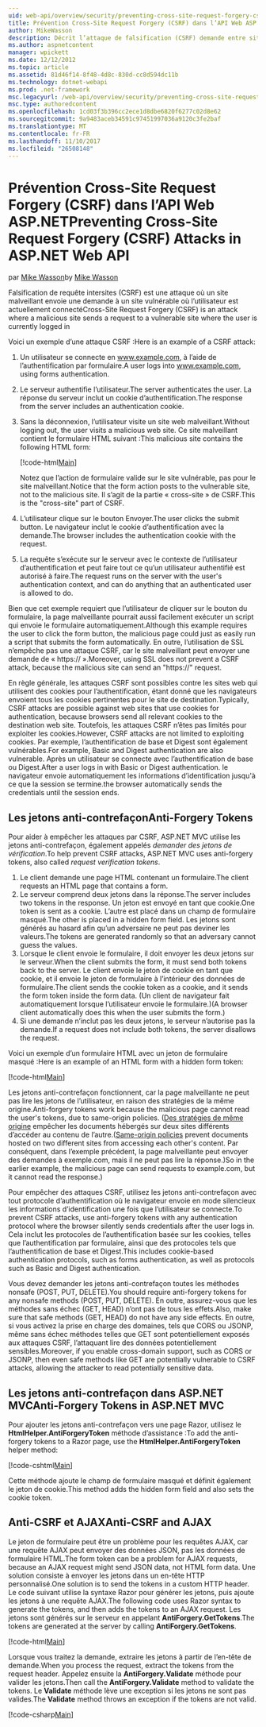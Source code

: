 ```yaml
---
uid: web-api/overview/security/preventing-cross-site-request-forgery-csrf-attacks
title: Prévention Cross-Site Request Forgery (CSRF) dans l’API Web ASP.NET | Documents Microsoft
author: MikeWasson
description: Décrit l’attaque de falsification (CSRF) demande entre sites et comment implémenter des mesures de l’anti-CSRF dans l’API Web ASP.NET.
ms.author: aspnetcontent
manager: wpickett
ms.date: 12/12/2012
ms.topic: article
ms.assetid: 81d46f14-8f48-4d8c-830d-cc8d594dc11b
ms.technology: dotnet-webapi
ms.prod: .net-framework
msc.legacyurl: /web-api/overview/security/preventing-cross-site-request-forgery-csrf-attacks
msc.type: authoredcontent
ms.openlocfilehash: 1cd03f3b396cc2ece1d8dbe6820f6277c02d8e62
ms.sourcegitcommit: 9a9483aceb34591c97451997036a9120c3fe2baf
ms.translationtype: MT
ms.contentlocale: fr-FR
ms.lasthandoff: 11/10/2017
ms.locfileid: "26508148"
---
```

<a name="preventing-cross-site-request-forgery-csrf-attacks-in-aspnet-web-api"></a><span data-ttu-id="94f22-103">Prévention Cross-Site Request Forgery (CSRF) dans l’API Web ASP.NET</span><span class="sxs-lookup"><span data-stu-id="94f22-103">Preventing Cross-Site Request Forgery (CSRF) Attacks in ASP.NET Web API</span></span>
====================
<span data-ttu-id="94f22-104">par [Mike Wasson](https://github.com/MikeWasson)</span><span class="sxs-lookup"><span data-stu-id="94f22-104">by [Mike Wasson](https://github.com/MikeWasson)</span></span>

<span data-ttu-id="94f22-105">Falsification de requête intersites (CSRF) est une attaque où un site malveillant envoie une demande à un site vulnérable où l’utilisateur est actuellement connecté</span><span class="sxs-lookup"><span data-stu-id="94f22-105">Cross-Site Request Forgery (CSRF) is an attack where a malicious site sends a request to a vulnerable site where the user is currently logged in</span></span>

<span data-ttu-id="94f22-106">Voici un exemple d’une attaque CSRF :</span><span class="sxs-lookup"><span data-stu-id="94f22-106">Here is an example of a CSRF attack:</span></span>

1. <span data-ttu-id="94f22-107">Un utilisateur se connecte en www.example.com, à l’aide de l’authentification par formulaire.</span><span class="sxs-lookup"><span data-stu-id="94f22-107">A user logs into www.example.com, using forms authentication.</span></span>
2. <span data-ttu-id="94f22-108">Le serveur authentifie l’utilisateur.</span><span class="sxs-lookup"><span data-stu-id="94f22-108">The server authenticates the user.</span></span> <span data-ttu-id="94f22-109">La réponse du serveur inclut un cookie d’authentification.</span><span class="sxs-lookup"><span data-stu-id="94f22-109">The response from the server includes an authentication cookie.</span></span>
3. <span data-ttu-id="94f22-110">Sans la déconnexion, l’utilisateur visite un site web malveillant.</span><span class="sxs-lookup"><span data-stu-id="94f22-110">Without logging out, the user visits a malicious web site.</span></span> <span data-ttu-id="94f22-111">Ce site malveillant contient le formulaire HTML suivant :</span><span class="sxs-lookup"><span data-stu-id="94f22-111">This malicious site contains the following HTML form:</span></span> 

    [!code-html[Main](preventing-cross-site-request-forgery-csrf-attacks/samples/sample1.html)]

    <span data-ttu-id="94f22-112">Notez que l’action de formulaire valide sur le site vulnérable, pas pour le site malveillant.</span><span class="sxs-lookup"><span data-stu-id="94f22-112">Notice that the form action posts to the vulnerable site, not to the malicious site.</span></span> <span data-ttu-id="94f22-113">Il s’agit de la partie « cross-site » de CSRF.</span><span class="sxs-lookup"><span data-stu-id="94f22-113">This is the "cross-site" part of CSRF.</span></span>
4. <span data-ttu-id="94f22-114">L’utilisateur clique sur le bouton Envoyer.</span><span class="sxs-lookup"><span data-stu-id="94f22-114">The user clicks the submit button.</span></span> <span data-ttu-id="94f22-115">Le navigateur inclut le cookie d’authentification avec la demande.</span><span class="sxs-lookup"><span data-stu-id="94f22-115">The browser includes the authentication cookie with the request.</span></span>
5. <span data-ttu-id="94f22-116">La requête s’exécute sur le serveur avec le contexte de l’utilisateur d’authentification et peut faire tout ce qu’un utilisateur authentifié est autorisé à faire.</span><span class="sxs-lookup"><span data-stu-id="94f22-116">The request runs on the server with the user's authentication context, and can do anything that an authenticated user is allowed to do.</span></span>

<span data-ttu-id="94f22-117">Bien que cet exemple requiert que l’utilisateur de cliquer sur le bouton du formulaire, la page malveillante pourrait aussi facilement exécuter un script qui envoie le formulaire automatiquement.</span><span class="sxs-lookup"><span data-stu-id="94f22-117">Although this example requires the user to click the form button, the malicious page could just as easily run a script that submits the form automatically.</span></span> <span data-ttu-id="94f22-118">En outre, l’utilisation de SSL n’empêche pas une attaque CSRF, car le site malveillant peut envoyer une demande de « https:// ».</span><span class="sxs-lookup"><span data-stu-id="94f22-118">Moreover, using SSL does not prevent a CSRF attack, because the malicious site can send an "https://" request.</span></span>

<span data-ttu-id="94f22-119">En règle générale, les attaques CSRF sont possibles contre les sites web qui utilisent des cookies pour l’authentification, étant donné que les navigateurs envoient tous les cookies pertinentes pour le site de destination.</span><span class="sxs-lookup"><span data-stu-id="94f22-119">Typically, CSRF attacks are possible against web sites that use cookies for authentication, because browsers send all relevant cookies to the destination web site.</span></span> <span data-ttu-id="94f22-120">Toutefois, les attaques CSRF n’êtes pas limités pour exploiter les cookies.</span><span class="sxs-lookup"><span data-stu-id="94f22-120">However, CSRF attacks are not limited to exploiting cookies.</span></span> <span data-ttu-id="94f22-121">Par exemple, l’authentification de base et Digest sont également vulnérables.</span><span class="sxs-lookup"><span data-stu-id="94f22-121">For example, Basic and Digest authentication are also vulnerable.</span></span> <span data-ttu-id="94f22-122">Après un utilisateur se connecte avec l’authentification de base ou Digest.</span><span class="sxs-lookup"><span data-stu-id="94f22-122">After a user logs in with Basic or Digest authentication.</span></span> <span data-ttu-id="94f22-123">le navigateur envoie automatiquement les informations d’identification jusqu'à ce que la session se termine.</span><span class="sxs-lookup"><span data-stu-id="94f22-123">the browser automatically sends the credentials until the session ends.</span></span>

## <a name="anti-forgery-tokens"></a><span data-ttu-id="94f22-124">Les jetons anti-contrefaçon</span><span class="sxs-lookup"><span data-stu-id="94f22-124">Anti-Forgery Tokens</span></span>

<span data-ttu-id="94f22-125">Pour aider à empêcher les attaques par CSRF, ASP.NET MVC utilise les jetons anti-contrefaçon, également appelés *demander des jetons de vérification*.</span><span class="sxs-lookup"><span data-stu-id="94f22-125">To help prevent CSRF attacks, ASP.NET MVC uses anti-forgery tokens, also called *request verification tokens*.</span></span>

1. <span data-ttu-id="94f22-126">Le client demande une page HTML contenant un formulaire.</span><span class="sxs-lookup"><span data-stu-id="94f22-126">The client requests an HTML page that contains a form.</span></span>
2. <span data-ttu-id="94f22-127">Le serveur comprend deux jetons dans la réponse.</span><span class="sxs-lookup"><span data-stu-id="94f22-127">The server includes two tokens in the response.</span></span> <span data-ttu-id="94f22-128">Un jeton est envoyé en tant que cookie.</span><span class="sxs-lookup"><span data-stu-id="94f22-128">One token is sent as a cookie.</span></span> <span data-ttu-id="94f22-129">L’autre est placé dans un champ de formulaire masqué.</span><span class="sxs-lookup"><span data-stu-id="94f22-129">The other is placed in a hidden form field.</span></span> <span data-ttu-id="94f22-130">Les jetons sont générés au hasard afin qu’un adversaire ne peut pas deviner les valeurs.</span><span class="sxs-lookup"><span data-stu-id="94f22-130">The tokens are generated randomly so that an adversary cannot guess the values.</span></span>
3. <span data-ttu-id="94f22-131">Lorsque le client envoie le formulaire, il doit envoyer les deux jetons sur le serveur.</span><span class="sxs-lookup"><span data-stu-id="94f22-131">When the client submits the form, it must send both tokens back to the server.</span></span> <span data-ttu-id="94f22-132">Le client envoie le jeton de cookie en tant que cookie, et il envoie le jeton de formulaire à l’intérieur des données de formulaire.</span><span class="sxs-lookup"><span data-stu-id="94f22-132">The client sends the cookie token as a cookie, and it sends the form token inside the form data.</span></span> <span data-ttu-id="94f22-133">(Un client de navigateur fait automatiquement lorsque l’utilisateur envoie le formulaire.)</span><span class="sxs-lookup"><span data-stu-id="94f22-133">(A browser client automatically does this when the user submits the form.)</span></span>
4. <span data-ttu-id="94f22-134">Si une demande n’inclut pas les deux jetons, le serveur n’autorise pas la demande.</span><span class="sxs-lookup"><span data-stu-id="94f22-134">If a request does not include both tokens, the server disallows the request.</span></span>

<span data-ttu-id="94f22-135">Voici un exemple d’un formulaire HTML avec un jeton de formulaire masqué :</span><span class="sxs-lookup"><span data-stu-id="94f22-135">Here is an example of an HTML form with a hidden form token:</span></span>

[!code-html[Main](preventing-cross-site-request-forgery-csrf-attacks/samples/sample2.html)]

<span data-ttu-id="94f22-136">Les jetons anti-contrefaçon fonctionnent, car la page malveillante ne peut pas lire les jetons de l’utilisateur, en raison des stratégies de la même origine.</span><span class="sxs-lookup"><span data-stu-id="94f22-136">Anti-forgery tokens work because the malicious page cannot read the user's tokens, due to same-origin policies.</span></span> <span data-ttu-id="94f22-137">([Des stratégies de même origine](http://www.w3.org/Security/wiki/Same_Origin_Policy) empêcher les documents hébergés sur deux sites différents d’accéder au contenu de l’autre.</span><span class="sxs-lookup"><span data-stu-id="94f22-137">([Same-origin policies](http://www.w3.org/Security/wiki/Same_Origin_Policy) prevent documents hosted on two different sites from accessing each other's content.</span></span> <span data-ttu-id="94f22-138">Par conséquent, dans l’exemple précédent, la page malveillante peut envoyer des demandes à exemple.com, mais il ne peut pas lire la réponse.)</span><span class="sxs-lookup"><span data-stu-id="94f22-138">So in the earlier example, the malicious page can send requests to example.com, but it cannot read the response.)</span></span>

<span data-ttu-id="94f22-139">Pour empêcher des attaques CSRF, utilisez les jetons anti-contrefaçon avec tout protocole d’authentification où le navigateur envoie en mode silencieux les informations d’identification une fois que l’utilisateur se connecte.</span><span class="sxs-lookup"><span data-stu-id="94f22-139">To prevent CSRF attacks, use anti-forgery tokens with any authentication protocol where the browser silently sends credentials after the user logs in.</span></span> <span data-ttu-id="94f22-140">Cela inclut les protocoles de l’authentification basée sur les cookies, telles que l’authentification par formulaire, ainsi que des protocoles tels que l’authentification de base et Digest.</span><span class="sxs-lookup"><span data-stu-id="94f22-140">This includes cookie-based authentication protocols, such as forms authentication, as well as protocols such as Basic and Digest authentication.</span></span>

<span data-ttu-id="94f22-141">Vous devez demander les jetons anti-contrefaçon toutes les méthodes nonsafe (POST, PUT, DELETE).</span><span class="sxs-lookup"><span data-stu-id="94f22-141">You should require anti-forgery tokens for any nonsafe methods (POST, PUT, DELETE).</span></span> <span data-ttu-id="94f22-142">En outre, assurez-vous que les méthodes sans échec (GET, HEAD) n’ont pas de tous les effets.</span><span class="sxs-lookup"><span data-stu-id="94f22-142">Also, make sure that safe methods (GET, HEAD) do not have any side effects.</span></span> <span data-ttu-id="94f22-143">En outre, si vous activez la prise en charge des domaines, tels que CORS ou JSONP, même sans échec méthodes telles que GET sont potentiellement exposés aux attaques CSRF, l’attaquant lire des données potentiellement sensibles.</span><span class="sxs-lookup"><span data-stu-id="94f22-143">Moreover, if you enable cross-domain support, such as CORS or JSONP, then even safe methods like GET are potentially vulnerable to CSRF attacks, allowing the attacker to read potentially sensitive data.</span></span>

## <a name="anti-forgery-tokens-in-aspnet-mvc"></a><span data-ttu-id="94f22-144">Les jetons anti-contrefaçon dans ASP.NET MVC</span><span class="sxs-lookup"><span data-stu-id="94f22-144">Anti-Forgery Tokens in ASP.NET MVC</span></span>

<span data-ttu-id="94f22-145">Pour ajouter les jetons anti-contrefaçon vers une page Razor, utilisez le **HtmlHelper.AntiForgeryToken** méthode d’assistance :</span><span class="sxs-lookup"><span data-stu-id="94f22-145">To add the anti-forgery tokens to a Razor page, use the **HtmlHelper.AntiForgeryToken** helper method:</span></span>

[!code-cshtml[Main](preventing-cross-site-request-forgery-csrf-attacks/samples/sample3.cshtml)]

<span data-ttu-id="94f22-146">Cette méthode ajoute le champ de formulaire masqué et définit également le jeton de cookie.</span><span class="sxs-lookup"><span data-stu-id="94f22-146">This method adds the hidden form field and also sets the cookie token.</span></span>

## <a name="anti-csrf-and-ajax"></a><span data-ttu-id="94f22-147">Anti-CSRF et AJAX</span><span class="sxs-lookup"><span data-stu-id="94f22-147">Anti-CSRF and AJAX</span></span>

<span data-ttu-id="94f22-148">Le jeton de formulaire peut être un problème pour les requêtes AJAX, car une requête AJAX peut envoyer des données JSON, pas les données de formulaire HTML.</span><span class="sxs-lookup"><span data-stu-id="94f22-148">The form token can be a problem for AJAX requests, because an AJAX request might send JSON data, not HTML form data.</span></span> <span data-ttu-id="94f22-149">Une solution consiste à envoyer les jetons dans un en-tête HTTP personnalisé.</span><span class="sxs-lookup"><span data-stu-id="94f22-149">One solution is to send the tokens in a custom HTTP header.</span></span> <span data-ttu-id="94f22-150">Le code suivant utilise la syntaxe Razor pour générer les jetons, puis ajoute les jetons à une requête AJAX.</span><span class="sxs-lookup"><span data-stu-id="94f22-150">The following code uses Razor syntax to generate the tokens, and then adds the tokens to an AJAX request.</span></span> <span data-ttu-id="94f22-151">Les jetons sont générés sur le serveur en appelant **AntiForgery.GetTokens**.</span><span class="sxs-lookup"><span data-stu-id="94f22-151">The tokens are generated at the server by calling **AntiForgery.GetTokens**.</span></span>

[!code-html[Main](preventing-cross-site-request-forgery-csrf-attacks/samples/sample4.html)]

<span data-ttu-id="94f22-152">Lorsque vous traitez la demande, extraire les jetons à partir de l’en-tête de demande.</span><span class="sxs-lookup"><span data-stu-id="94f22-152">When you process the request, extract the tokens from the request header.</span></span> <span data-ttu-id="94f22-153">Appelez ensuite la **AntiForgery.Validate** méthode pour valider les jetons.</span><span class="sxs-lookup"><span data-stu-id="94f22-153">Then call the **AntiForgery.Validate** method to validate the tokens.</span></span> <span data-ttu-id="94f22-154">Le **Validate** méthode lève une exception si les jetons ne sont pas valides.</span><span class="sxs-lookup"><span data-stu-id="94f22-154">The **Validate** method throws an exception if the tokens are not valid.</span></span>

[!code-csharp[Main](preventing-cross-site-request-forgery-csrf-attacks/samples/sample5.cs)]
